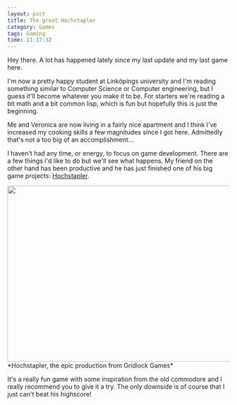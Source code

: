 ```yaml
---
layout: post
title: The great Hochstapler
category: Games
tags: Gaming
time: 11:17:32
---
```

Hey there. A lot has happened lately since my last update and my last game here.

I'm now a pretty happy student at Linköpings university and I'm reading something similar to Computer Science or Computer engineering, but I guess it'll become whatever you make it to be. For starters we're reading a bit math and a bit common lisp, which is fun but hopefully this is just the beginning.

Me and Veronica are now living in a fairly nice apartment and I think I've increased my cooking skills a few magnitudes since I got here. Admittedly that's not a too big of an accomplishment...

I haven't had any time, or energy, to focus on game development. There are a few things I'd like to do but we'll see what happens. My friend on the other hand has been productive and he has just finished one of his big game projects: [Hochstapler](http://gridlockgames.net/games.html#hochstapler).

<img src="http://gridlockgames.net/bilder/games/hochstapler1.png" width="600" height="400" />
*Hochstapler, the epic production from Gridlock Games*

It's a really fun game with some inspiration from the old commodore and I really recommend you to give it a try. The only downside is of course that I just can't beat his highscore!

